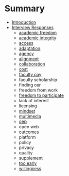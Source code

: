 # Summary

* [Introduction](README.md)
* [Interview Responses](interviews.md)
  * [academic freedom](academic-freedom.md)
  * [academic integrity](academic-integrity.md)
  * [access](access.md)
  * [adaptation](adaptation.md)
  * [agency](agency.md)
  * [alignment](alignment.md)
  * [collaboration](collaboration.md)
  * [cost](cost.md)
  * [faculty pay](faculty-pay.md)
  * faculty scholarship
  * finding oer
  * freedom from work
  * [freedom to participate](freedom-to-participate.md)
  * lack of interest
  * licensing
  * [mindset](mindset.md)
  * [multimedia](multimedia.md)
  * [oep](oep.md)
  * open web
  * outcomes
  * platform
  * policy
  * privacy
  * quality
  * supplement
  * [too early](too-early.md)
  * [willingness](willingness.md)

